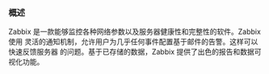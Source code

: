 ### 概述

Zabbix 是一款能够监控各种网络参数以及服务器健康性和完整性的软件。Zabbix 使用 灵活的通知机制，允许用户为几乎任何事件配置基于邮件的告警。这样可以快速反馈服务器 的问题。基于已存储的数据，Zabbix 提供了出色的报告和数据可视化功能。



